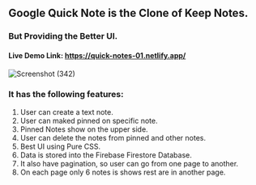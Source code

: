 ## Google Quick Note is the Clone of Keep Notes.
### But Providing the Better UI.
#### Live Demo Link: https://quick-notes-01.netlify.app/


![Screenshot (342)](https://user-images.githubusercontent.com/65860069/190855222-020579f3-3514-4218-aa2d-047320bcd5d6.png)

### It has the following features:
1. User can create a text note.
2. User can maked pinned on specific note.
3. Pinned Notes show on the upper side.
4. User can delete the notes from pinned and other notes.
5. Best UI using Pure CSS.
6. Data is stored into the Firebase Firestore Database.
7. It also have pagination, so user can go from one page to another.
8. On each page only 6 notes is shows rest are in another page.



